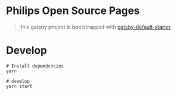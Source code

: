 # Philips Open Source Pages

> this gatsby project is bootstrapped with [gatsby-default-starter](https://github.com/gatsbyjs/gatsby-starter-default)

# Develop
```shell script
# Install dependencies
yarn

# develop
yarn start
```
